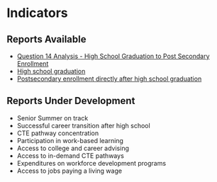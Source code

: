 # **Indicators**

## Reports Available
- [Question 14 Analysis - High School Graduation to Post Secondary Enrollment](https://github.com/CEDS-Collaborative-Exchange/Education-to-Workforce-Indicator-Framework/tree/main/Essential%20Questions/14)
- [High school graduation](https://github.com/CEDS-Collaborative-Exchange/Education-to-Workforce-Indicator-Framework/tree/main/Indicators/High%20school%20graduation)
- [Postsecondary enrollment directly after high school graduation](https://github.com/CEDS-Collaborative-Exchange/Education-to-Workforce-Indicator-Framework/tree/main/Indicators/Postsecondary%20enrollment%20directly%20after%20high%20school%20graduation)

## Reports Under Development
- Senior Summer on track
- Successful career transition after high school
- CTE pathway concentration
- Participation in work-based learning
- Access to college and career advising
- Access to in-demand CTE pathways
- Expenditures on workforce development programs
- Access to jobs paying a living wage
